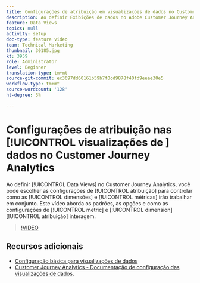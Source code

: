 ```yaml
---
title: Configurações de atribuição em visualizações de dados no Customer Journey Analytics
description: Ao definir Exibições de dados no Adobe Customer Journey Analytics, você pode escolher configurações de atribuição para controlar como as dimensões e métricas irão funcionar juntas. Este vídeo aborda os padrões, as opções e como as configurações de atribuição de métrica e dimensão interagem.
feature: Data Views
topics: null
activity: setup
doc-type: feature video
team: Technical Marketing
thumbnail: 30185.jpg
kt: 3959
role: Administrator
level: Beginner
translation-type: tm+mt
source-git-commit: ec3697dd60161b59b7f0cd9878f40fd9eeae30e5
workflow-type: tm+mt
source-wordcount: '128'
ht-degree: 3%

---
```



#  Configurações de atribuição nas  [!UICONTROL visualizações de ] dados no Customer Journey Analytics

Ao definir [!UICONTROL Data Views] no Customer Journey Analytics, você pode escolher as configurações de [!UICONTROL atribuição] para controlar como as [!UICONTROL dimensões] e [!UICONTROL métricas] irão trabalhar em conjunto. Este vídeo aborda os padrões, as opções e como as configurações de [!UICONTROL metric] e [!UICONTROL dimension] [!UICONTROL atribuição] interagem.

>[!VIDEO](https://video.tv.adobe.com/v/30185/?quality=12&enable10seconds=on&speedcontrol=on)

## Recursos adicionais

* [Configuração básica para visualizações de dados](basic-configuration-for-data-views.md)
* [Customer Journey Analytics - Documentação de configuração das visualizações de dados](https://docs.adobe.com/content/help/en/analytics-platform/using/cja-dataviews/configure-dataviews.html).
